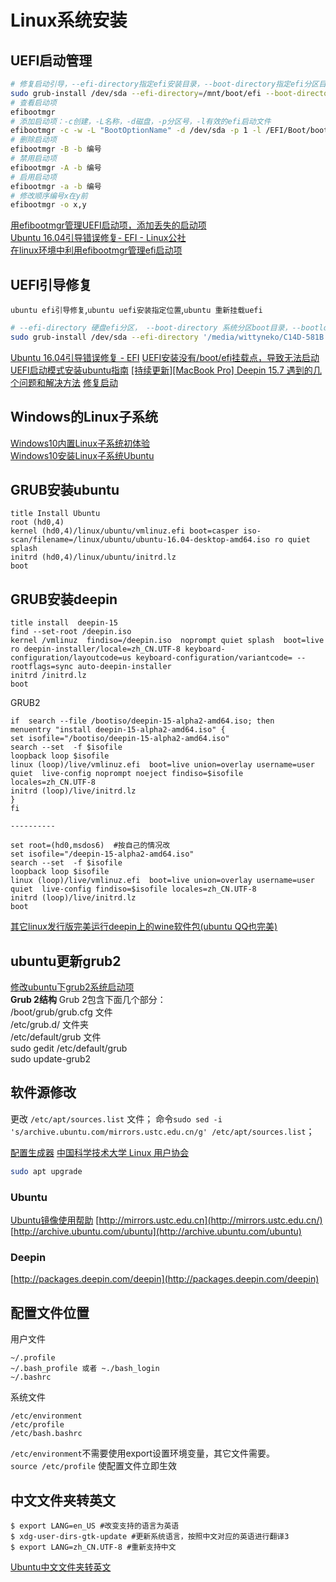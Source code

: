 # Linux系统安装

## UEFI启动管理

```bash
# 修复启动引导，--efi-directory指定efi安装目录，--boot-directory指定efi分区目录
sudo grub-install /dev/sda --efi-directory=/mnt/boot/efi --boot-directory=/mnt/boot
# 查看启动项
efibootmgr
# 添加启动项：-c创建，-L名称，-d磁盘，-p分区号，-l有效的efi启动文件
efibootmgr -c -w -L "BootOptionName" -d /dev/sda -p 1 -l /EFI/Boot/bootx64.efi
# 删除启动项
efibootmgr -B -b 编号
# 禁用启动项
efibootmgr -A -b 编号
# 启用启动项
efibootmgr -a -b 编号
# 修改顺序编号x在y前
efibootmgr -o x,y
```

[用efibootmgr管理UEFI启动项，添加丢失的启动项](https://blog.csdn.net/Pipcie/article/details/79971337)  
[Ubuntu 16.04引导错误修复- EFI - Linux公社](http://www.linuxidc.com/Linux/2016-09/135486.htm)  
[在linux环境中利用efibootmgr管理efi启动项](https://kelvin.mbioq.com/using-efibootmgr-to-manage-efi-startup-items-in-an-linux-environment.html)

## UEFI引导修复

`ubuntu efi引导修复`,`ubuntu uefi安装指定位置`,`ubuntu 重新挂载uefi`

```bash
# --efi-directory 硬盘efi分区， --boot-directory 系统分区boot目录，--bootloader-id 启动名称
sudo grub-install /dev/sda --efi-directory '/media/wittyneko/C14D-581B'  --boot-directory '/media/wittyneko/deepin/boot' --bootloader-id=deepin
```

[Ubuntu 16.04引导错误修复 - EFI](https://www.linuxidc.com/Linux/2016-09/135486.htm)
[UEFI安装没有/boot/efi挂载点，导致无法启动](https://bbs.deepin.org/forum.php?mod=viewthread&tid=31672)
[UEFI启动模式安装ubuntu指南](https://www.cnblogs.com/iamnewsea/p/7701436.html)
[[持续更新][MacBook Pro] Deepin 15.7 遇到的几个问题和解决方法](https://bbs.deepin.org/forum.php?mod=viewthread&tid=169677)
[修复启动](http://wiki.deepin.org/wiki/%E4%BF%AE%E5%A4%8D%E5%90%AF%E5%8A%A8)

## Windows的Linux子系统

[Windows10内置Linux子系统初体验](https://www.jianshu.com/p/bc38ed12da1d)  
[Windows10安装Linux子系统Ubuntu](https://blog.csdn.net/zhouzme/article/details/78780479)

## GRUB安装ubuntu

```text
title Install Ubuntu
root (hd0,4)
kernel (hd0,4)/linux/ubuntu/vmlinuz.efi boot=casper iso-scan/filename=/linux/ubuntu/ubuntu-16.04-desktop-amd64.iso ro quiet splash
initrd (hd0,4)/linux/ubuntu/initrd.lz
boot
```

## GRUB安装deepin

```text
title install  deepin-15
find --set-root /deepin.iso
kernel /vmlinuz  findiso=/deepin.iso  noprompt quiet splash  boot=live ro deepin-installer/locale=zh_CN.UTF-8 keyboard-configuration/layoutcode=us keyboard-configuration/variantcode= --  rootflags=sync auto-deepin-installer
initrd /initrd.lz
boot
```

GRUB2

```text
if  search --file /bootiso/deepin-15-alpha2-amd64.iso; then
menuentry "install deepin-15-alpha2-amd64.iso" {
set isofile="/bootiso/deepin-15-alpha2-amd64.iso"
search --set  -f $isofile
loopback loop $isofile
linux (loop)/live/vmlinuz.efi  boot=live union=overlay username=user quiet  live-config noprompt noeject findiso=$isofile locales=zh_CN.UTF-8
initrd (loop)/live/initrd.lz
}
fi

----------

set root=(hd0,msdos6)  #按自己的情况改
set isofile="/deepin-15-alpha2-amd64.iso"
search --set  -f $isofile
loopback loop $isofile
linux (loop)/live/vmlinuz.efi  boot=live union=overlay username=user quiet  live-config findiso=$isofile locales=zh_CN.UTF-8
initrd (loop)/live/initrd.lz
boot
```

[其它linux发行版完美运行deepin上的wine软件包\(ubuntu QQ也完美\)](http://blog.csdn.net/xuelongqy/article/details/51258754)

## ubuntu更新grub2

[修改ubuntu下grub2系统启动项](http://blog.chinaunix.net/uid-26438352-id-3418184.html)  
**Grub 2结构** Grub 2包含下面几个部分：  
/boot/grub/grub.cfg 文件  
/etc/grub.d/ 文件夹  
/etc/default/grub 文件  
sudo gedit /etc/default/grub  
sudo update-grub2

## 软件源修改

更改 `/etc/apt/sources.list` 文件；
命令`sudo sed -i 's/archive.ubuntu.com/mirrors.ustc.edu.cn/g' /etc/apt/sources.list`；

[配置生成器](https://mirrors.ustc.edu.cn/repogen/)
[中国科学技术大学 Linux 用户协会](https://lug.ustc.edu.cn/wiki/start)

```bash
sudo apt upgrade
```

### Ubuntu
[Ubuntu镜像使用帮助](https://lug.ustc.edu.cn/wiki/mirrors/help/ubuntu)
[http://mirrors.ustc.edu.cn](http://mirrors.ustc.edu.cn/)
[http://archive.ubuntu.com/ubuntu](http://archive.ubuntu.com/ubuntu)

### Deepin
[http://packages.deepin.com/deepin](http://packages.deepin.com/deepin)

## 配置文件位置
用户文件
```
~/.profile
~/.bash_profile 或者 ~./bash_login
~/.bashrc
```
系统文件
```
/etc/environment
/etc/profile
/etc/bash.bashrc
```
`/etc/environment`不需要使用export设置环境变量，其它文件需要。
`source /etc/profile` 使配置文件立即生效

## 中文文件夹转英文
```
$ export LANG=en_US #改变支持的语言为英语
$ xdg-user-dirs-gtk-update #更新系统语言，按照中文对应的英语进行翻译3
$ export LANG=zh_CN.UTF-8 #重新支持中文
```
[Ubuntu中文文件夹转英文](http://www.cnblogs.com/plokmju/p/Linux_ZhCNToEnUS.html)
